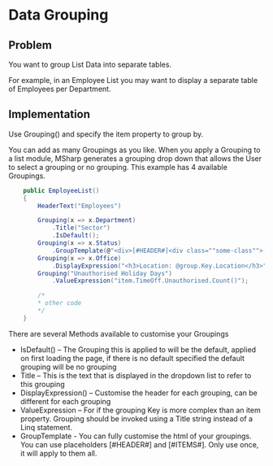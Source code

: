 # Data Grouping

## Problem

You want to group List Data into separate tables.

For example, in an Employee List you may want to display a separate table of Employees per Department.

## Implementation

Use Grouping() and specify the item property to group by.

You can add as many Groupings as you like. When you apply a Grouping to a list module, MSharp generates a grouping drop down that allows the User to select a grouping or no grouping. This example has 4 available Groupings.

```csharp
    public EmployeeList()
    {
        HeaderText("Employees")

        Grouping(x => x.Department)
            .Title("Sector")
            .IsDefault();
        Grouping(x => x.Status)
            .GroupTemplate(@"<div>[#HEADER#]<div class=""some-class"">[#ITEMS#]</div></div>");
        Grouping(x => x.Office)
            .DisplayExpression("<h3>Location: @group.Key.Location</h3>");
        Grouping("Unauthorised Holiday Days")
            .ValueExpression("item.TimeOff.Unauthorised.Count()");

        /*
        * other code
        */
    }
```

There are several Methods available to customise your Groupings

- IsDefault() – The Grouping this is applied to will be the default, applied on first loading the page, if there is no default specified the default grouping will be no grouping
- Title – This is the text that is displayed in the dropdown list to refer to this grouping
- DisplayExpression() – Customise the header for each grouping, can be different for each grouping
- ValueExpression – For if the grouping Key is more complex than an item property. Grouping should be invoked using  a Title string instead of a Linq statement.
- GroupTemplate - You can fully customise the html of your groupings. You can use placeholders [#HEADER#] and [#ITEMS#]. Only use once, it will apply to them all.
